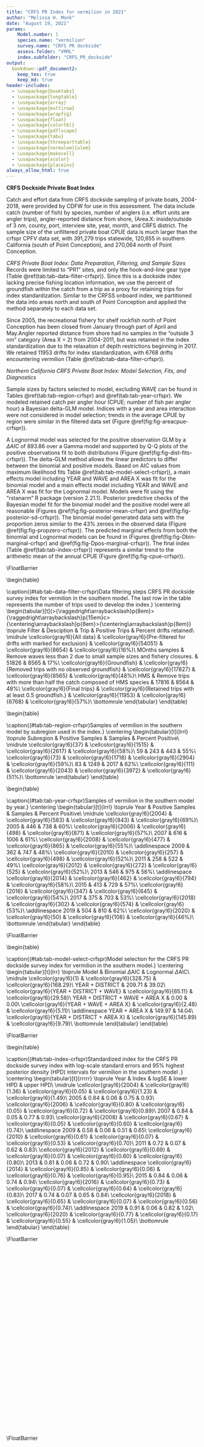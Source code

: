 ```yaml
---
title: "CRFS PR Index for vermilion in 2021"
author: "Melissa H. Monk"
date: "August 19, 2021"
params:
    Model.number: 1
    species.name: "vermilion"
    survey.name: "CRFS PR dockside"
    assess.folder: "VRML"
    index.subfolder: "CRFS_PR_dockside"
output:
  bookdown::pdf_document2: 
    keep_tex: true
    keep_md: true
header-includes:
  - \usepackage{booktabs}
  - \usepackage{longtable}
  - \usepackage{array}
  - \usepackage{multirow}
  - \usepackage{wrapfig}
  - \usepackage{float}
  - \usepackage{colortbl}
  - \usepackage{pdflscape}
  - \usepackage{tabu}
  - \usepackage{threeparttable}
  - \usepackage[normalem]{ulem}
  - \usepackage{makecell}
  - \usepackage{xcolor}
  - \usepackage{placeins}
always_allow_html: true
---
```










**CRFS Dockside Private Boat Index**

Catch and effort data from CRFS dockside sampling of private boats, 2004-2018, 
were provided by CDFW for use in this assessment. The data include catch (number 
of fish) by species, number of anglers (i.e. effort units are angler trips), 
angler-reported distance from shore, (Area.X: inside/outside of 3 nm, county, port, 
interview site, year, month, and CRFS district. The sample size of the 
unfiltered private boat CPUE data is much larger than the crfspr CPFV data set, 
with 391,279 trips statewide, 120,655 in southern California (south 
of Point Conception), and 270,064 north of Point Conception. 

*CRFS Private Boat Index: Data Preparation, Filtering, and Sample Sizes*
Records were limited to “PR1” sites, and only the hook-and-line gear type 
(Table \@ref(tab:tab-data-filter-crfspr)). 
Since this is a dockside index lacking precise fishing location information, we 
use the percent of groundfish within the catch from a trip as a proxy for retaining 
trips for index standardization. Similar to the CRFSS onboard index, we partitioned the 
data into areas north and south of Point Conception and applied the method 
separately to each data set.

Since 2005, the recreational fishery for shelf rockfish north of Point Conception 
has been closed from January through part of April and May.Angler reported distance 
from shore had no samples in the “outside 3 nm” category (Area X = 2) 
from 2004-2011, but was retained in the index standardization due to the relaxation 
of depth restrictions beginning in 2017. We retained 11953 drifts for 
index standardization, with 6768 drifts encountering vermilion 
(Table \@ref(tab:tab-data-filter-crfspr)).  


*Northern California CRFS Private Boat Index: Model Selection, Fits, and Diagnostics*

Sample sizes by factors selected to model, excluding WAVE can be found in Tables 
\@ref(tab:tab-region-crfspr) and \@ref(tab:tab-year-crfspr).
We modeled retained catch per angler hour (CPUE; number of fish per angler hour) 
a Bayesian delta-GLM model.  Indices with a year and area interaction were not 
considered in model selection; trends in the average CPUE by region were similar 
in the filtered data set (Figure \@ref(fig:fig-areacpue-crfspr)). 

A Lognormal model  was 
selected for the positive observation GLM by 
a $\Delta AIC$ of 893.86 over a Gamma model and supported by Q-Q plots of the positive observations fit to both distributions (Figure \@ref(fig:fig-dist-fits-crfspr)). The delta-GLM
method allows the linear predictors to differ between the binomial and positive models.
Based on AIC values from maximum likelihood fits Table \@ref(tab:tab-model-select-crfspr)), 
a main effects model including 
YEAR and WAVE and AREA X 
was fit for the binomial model and a main 
effects model including 
YEAR and WAVE and AREA X 
was fit for the  Lognormal model.
Models were fit using the “rstanarm” R package (version 2.21.1). Posterior predictive 
checks of the Bayesian model fit for the binomial model and the positive model 
were all reasonable (Figures \@ref(fig:fig-posterior-mean-crfspr)  and 
 \@ref(fig:fig-posterior-sd-crfspr)). The binomial model generated data sets with the 
 proportion zeros similar to the 43%  zeroes in the observed data 
(Figure \@ref(fig:fig-propzero-crfspr)). The predicted marginal effects from 
both the binomial and Lognormal models can be found in (Figures \@ref(fig:fig-Dbin-marginal-crfspr) and \@ref(fig:fig-Dpos-marginal-crfspr)). The 
final index (Table \@ref(tab:tab-index-crfspr)) 
represents a similar trend to the arithmetic mean of the annual CPUE (Figure \@ref(fig:fig-cpue-crfspr)).


 \FloatBarrier


 
<!-- ******************************* TABLES ******************************** -->


 
\begin{table}

\caption{(\#tab:tab-data-filter-crfspr)Data filtering steps CRFS PR dockside survey index for vermilion in the southern model. The last row in the table represents the number of trips used 
      to develop the index.}
\centering
\begin{tabular}[t]{>{\raggedright\arraybackslash}p{8em}>{\raggedright\arraybackslash}p{15em}c>{\centering\arraybackslash}p{8em}>{\centering\arraybackslash}p{8em}}
\toprule
Filter & Desciption & Trip & Positive Trips & Percent drifts retained\\
\midrule
\cellcolor{gray!6}{All data} & \cellcolor{gray!6}{Pre-filtered for drifts with marked for exclusion} & \cellcolor{gray!6}{54051} & \cellcolor{gray!6}{8654} & \cellcolor{gray!6}{16\%}\\
MOnths samples & Remove waves less than 2 due to small sample sizes and fishery closures. & 51826 & 8565 & 17\%\\
\cellcolor{gray!6}{Groundfish} & \cellcolor{gray!6}{Removed trips with no observed groundfish} & \cellcolor{gray!6}{17827} & \cellcolor{gray!6}{8565} & \cellcolor{gray!6}{48\%}\\
HMS & Remove trips with more than half the catch composed of HMS species & 17816 & 8564 & 48\%\\
\cellcolor{gray!6}{Final trips} & \cellcolor{gray!6}{Retained trips with at least 0.5 groundfish.} & \cellcolor{gray!6}{11953} & \cellcolor{gray!6}{6768} & \cellcolor{gray!6}{57\%}\\
\bottomrule
\end{tabular}
\end{table}



\begin{table}

\caption{(\#tab:tab-region-crfspr)Samples of vermilion in the southern model by subregion used in the index.}
\centering
\begin{tabular}[t]{lrrl}
\toprule
Subregion & Positive Samples & Samples & Percent Positive\\
\midrule
\cellcolor{gray!6}{37} & \cellcolor{gray!6}{1515} & \cellcolor{gray!6}{2617} & \cellcolor{gray!6}{58\%}\\
59 & 243 & 443 & 55\%\\
\cellcolor{gray!6}{73} & \cellcolor{gray!6}{1718} & \cellcolor{gray!6}{2904} & \cellcolor{gray!6}{59\%}\\
83 & 1249 & 2017 & 62\%\\
\cellcolor{gray!6}{111} & \cellcolor{gray!6}{2043} & \cellcolor{gray!6}{3972} & \cellcolor{gray!6}{51\%}\\
\bottomrule
\end{tabular}
\end{table}



\begin{table}

\caption{(\#tab:tab-year-crfspr)Samples of vermilion in the southern model by year.}
\centering
\begin{tabular}[t]{lrrl}
\toprule
Year & Positive Samples & Samples & Percent Positive\\
\midrule
\cellcolor{gray!6}{2004} & \cellcolor{gray!6}{583} & \cellcolor{gray!6}{843} & \cellcolor{gray!6}{69\%}\\
2005 & 446 & 738 & 60\%\\
\cellcolor{gray!6}{2006} & \cellcolor{gray!6}{498} & \cellcolor{gray!6}{871} & \cellcolor{gray!6}{57\%}\\
2007 & 616 & 1006 & 61\%\\
\cellcolor{gray!6}{2008} & \cellcolor{gray!6}{477} & \cellcolor{gray!6}{865} & \cellcolor{gray!6}{55\%}\\
\addlinespace
2009 & 362 & 747 & 48\%\\
\cellcolor{gray!6}{2010} & \cellcolor{gray!6}{257} & \cellcolor{gray!6}{498} & \cellcolor{gray!6}{52\%}\\
2011 & 258 & 522 & 49\%\\
\cellcolor{gray!6}{2012} & \cellcolor{gray!6}{272} & \cellcolor{gray!6}{525} & \cellcolor{gray!6}{52\%}\\
2013 & 546 & 975 & 56\%\\
\addlinespace
\cellcolor{gray!6}{2014} & \cellcolor{gray!6}{462} & \cellcolor{gray!6}{794} & \cellcolor{gray!6}{58\%}\\
2015 & 413 & 729 & 57\%\\
\cellcolor{gray!6}{2016} & \cellcolor{gray!6}{347} & \cellcolor{gray!6}{645} & \cellcolor{gray!6}{54\%}\\
2017 & 375 & 703 & 53\%\\
\cellcolor{gray!6}{2018} & \cellcolor{gray!6}{302} & \cellcolor{gray!6}{574} & \cellcolor{gray!6}{53\%}\\
\addlinespace
2019 & 504 & 810 & 62\%\\
\cellcolor{gray!6}{2020} & \cellcolor{gray!6}{50} & \cellcolor{gray!6}{108} & \cellcolor{gray!6}{46\%}\\
\bottomrule
\end{tabular}
\end{table}



\FloatBarrier

\begin{table}

\caption{(\#tab:tab-model-select-crfspr)Model selection for the CRFS PR dockside survey index for vermilion in the southern model.}
\centering
\begin{tabular}[t]{lrr}
\toprule
Model & Binomial $\Delta$AIC & Lognormal $\Delta$AIC\\
\midrule
\cellcolor{gray!6}{1} & \cellcolor{gray!6}{328.75} & \cellcolor{gray!6}{168.29}\\
YEAR + DISTRICT & 209.71 & 39.02\\
\cellcolor{gray!6}{YEAR + DISTRICT + WAVE} & \cellcolor{gray!6}{65.11} & \cellcolor{gray!6}{29.58}\\
YEAR + DISTRICT + WAVE + AREA X & 0.00 & 0.00\\
\cellcolor{gray!6}{YEAR + WAVE + AREA X} & \cellcolor{gray!6}{2.48} & \cellcolor{gray!6}{5.11}\\
\addlinespace
YEAR + AREA X & 149.97 & 14.04\\
\cellcolor{gray!6}{YEAR + DISTRICT + AREA X} & \cellcolor{gray!6}{145.89} & \cellcolor{gray!6}{9.79}\\
\bottomrule
\end{tabular}
\end{table}



\FloatBarrier

\begin{table}

\caption{(\#tab:tab-index-crfspr)Standardized index for the CRFS PR dockside survey index with log-scale standard errors and 95\% highest
       posterior density (HPD) intervals for vermilion in the southern model .}
\centering
\begin{tabular}[t]{rrrrr}
\toprule
Year & Index & logSE & lower HPD & upper HPD\\
\midrule
\cellcolor{gray!6}{2004} & \cellcolor{gray!6}{1.36} & \cellcolor{gray!6}{0.05} & \cellcolor{gray!6}{1.23} & \cellcolor{gray!6}{1.49}\\
2005 & 0.84 & 0.06 & 0.75 & 0.93\\
\cellcolor{gray!6}{2006} & \cellcolor{gray!6}{0.80} & \cellcolor{gray!6}{0.05} & \cellcolor{gray!6}{0.72} & \cellcolor{gray!6}{0.89}\\
2007 & 0.84 & 0.05 & 0.77 & 0.93\\
\cellcolor{gray!6}{2008} & \cellcolor{gray!6}{0.67} & \cellcolor{gray!6}{0.05} & \cellcolor{gray!6}{0.60} & \cellcolor{gray!6}{0.74}\\
\addlinespace
2009 & 0.58 & 0.06 & 0.51 & 0.65\\
\cellcolor{gray!6}{2010} & \cellcolor{gray!6}{0.61} & \cellcolor{gray!6}{0.07} & \cellcolor{gray!6}{0.53} & \cellcolor{gray!6}{0.70}\\
2011 & 0.72 & 0.07 & 0.62 & 0.83\\
\cellcolor{gray!6}{2012} & \cellcolor{gray!6}{0.69} & \cellcolor{gray!6}{0.07} & \cellcolor{gray!6}{0.60} & \cellcolor{gray!6}{0.80}\\
2013 & 0.81 & 0.06 & 0.72 & 0.90\\
\addlinespace
\cellcolor{gray!6}{2014} & \cellcolor{gray!6}{0.85} & \cellcolor{gray!6}{0.06} & \cellcolor{gray!6}{0.76} & \cellcolor{gray!6}{0.95}\\
2015 & 0.84 & 0.06 & 0.74 & 0.94\\
\cellcolor{gray!6}{2016} & \cellcolor{gray!6}{0.73} & \cellcolor{gray!6}{0.07} & \cellcolor{gray!6}{0.64} & \cellcolor{gray!6}{0.83}\\
2017 & 0.74 & 0.07 & 0.65 & 0.84\\
\cellcolor{gray!6}{2018} & \cellcolor{gray!6}{0.65} & \cellcolor{gray!6}{0.07} & \cellcolor{gray!6}{0.56} & \cellcolor{gray!6}{0.74}\\
\addlinespace
2019 & 0.91 & 0.06 & 0.82 & 1.02\\
\cellcolor{gray!6}{2020} & \cellcolor{gray!6}{0.77} & \cellcolor{gray!6}{0.17} & \cellcolor{gray!6}{0.55} & \cellcolor{gray!6}{1.05}\\
\bottomrule
\end{tabular}
\end{table}



\FloatBarrier



<!-- ****************************** FIGURES ******************************** --> 

![(\#fig:fig-dist-fits-crfspr)Q-Q plot (top) of the positive observations lognormal gamma distributions and fitted values vs residuals for the Lognormal model (bottom).](C:/Stock_Assessments/VRML_Assessment_2021/GitHub/Vermilion_2021/doc/indices/vermilion_CRFS_PR_dockside_writeup_SCA_files/figure-latex/fig-dist-fits-crfspr-1.pdf) 


![(\#fig:fig-areacpue-crfspr)Arithmetic mean of CPUE by region for  vermilion from the filtered data.](C:/Stock_Assessments/VRML_Assessment_2021/GitHub/Vermilion_2021/doc/indices/vermilion_CRFS_PR_dockside_writeup_SCA_files/figure-latex/fig-areacpue-crfspr-1.pdf) 

![(\#fig:fig-posterior-mean-crfspr)Posterior predictive draws of the mean (x-axis) by year in replicate data sets generated by the delta model with a vertical line representing the observed mean in the data.](C:/Stock_Assessments/VRML_Assessment_2021/GitHub/Vermilion_2021/doc/indices/vermilion_CRFS_PR_dockside_writeup_SCA_files/figure-latex/fig-posterior-mean-crfspr-1.pdf) 

\FloatBarrier

![(\#fig:fig-posterior-sd-crfspr)Posterior predictive draws of the standard deviation by year (x-axis) in replicate data sets generated by the delta model with a vertical line representing the observed standard deviation in the data.](C:/Stock_Assessments/VRML_Assessment_2021/GitHub/Vermilion_2021/doc/indices/vermilion_CRFS_PR_dockside_writeup_SCA_files/figure-latex/fig-posterior-sd-crfspr-1.pdf) 

![(\#fig:fig-propzero-crfspr)Posterior predictive distribution of the proportion of zero observations (x-axis) in replicate data sets generated by the delta model with a vertical line representing the observed average proportion of zeros in the data.](C:/Stock_Assessments/VRML_Assessment_2021/GitHub/Vermilion_2021/doc/indices/vermilion_CRFS_PR_dockside_writeup_SCA_files/figure-latex/fig-propzero-crfspr-1.pdf) 



![(\#fig:fig-Dbin-marginal-crfspr)Binomial marginal effects from the final model](C:/Stock_Assessments/VRML_Assessment_2021/GitHub/Vermilion_2021/doc/indices/vermilion_CRFS_PR_dockside_writeup_SCA_files/figure-latex/fig-Dbin-marginal-crfspr-1.pdf) 


![(\#fig:fig-Dpos-marginal-crfspr)Positive model marginal effects from the final model.](C:/Stock_Assessments/VRML_Assessment_2021/GitHub/Vermilion_2021/doc/indices/vermilion_CRFS_PR_dockside_writeup_SCA_files/figure-latex/fig-Dpos-marginal-crfspr-1.pdf) 


![(\#fig:fig-cpue-crfspr)Standardized index and arithmetic mean of the CPUE from the filtered data. Each timeseries is scaled to its respective means.](C:/Stock_Assessments/VRML_Assessment_2021/GitHub/Vermilion_2021/doc/indices/vermilion_CRFS_PR_dockside_writeup_SCA_files/figure-latex/fig-cpue-crfspr-1.pdf) 
